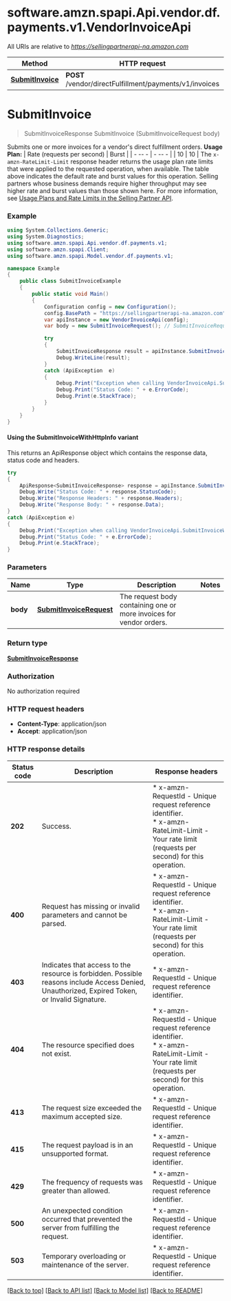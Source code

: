 # software.amzn.spapi.Api.vendor.df.payments.v1.VendorInvoiceApi

All URIs are relative to *https://sellingpartnerapi-na.amazon.com*

| Method | HTTP request | Description |
|--------|--------------|-------------|
| [**SubmitInvoice**](VendorInvoiceApi.md#submitinvoice) | **POST** /vendor/directFulfillment/payments/v1/invoices |  |

<a id="submitinvoice"></a>
# **SubmitInvoice**
> SubmitInvoiceResponse SubmitInvoice (SubmitInvoiceRequest body)



Submits one or more invoices for a vendor's direct fulfillment orders.  **Usage Plan:**  | Rate (requests per second) | Burst | | - -- - | - -- - | | 10 | 10 |  The `x-amzn-RateLimit-Limit` response header returns the usage plan rate limits that were applied to the requested operation, when available. The table above indicates the default rate and burst values for this operation. Selling partners whose business demands require higher throughput may see higher rate and burst values than those shown here. For more information, see [Usage Plans and Rate Limits in the Selling Partner API](https://developer-docs.amazon.com/sp-api/docs/usage-plans-and-rate-limits-in-the-sp-api).

### Example
```csharp
using System.Collections.Generic;
using System.Diagnostics;
using software.amzn.spapi.Api.vendor.df.payments.v1;
using software.amzn.spapi.Client;
using software.amzn.spapi.Model.vendor.df.payments.v1;

namespace Example
{
    public class SubmitInvoiceExample
    {
        public static void Main()
        {
            Configuration config = new Configuration();
            config.BasePath = "https://sellingpartnerapi-na.amazon.com";
            var apiInstance = new VendorInvoiceApi(config);
            var body = new SubmitInvoiceRequest(); // SubmitInvoiceRequest | The request body containing one or more invoices for vendor orders.

            try
            {
                SubmitInvoiceResponse result = apiInstance.SubmitInvoice(body);
                Debug.WriteLine(result);
            }
            catch (ApiException  e)
            {
                Debug.Print("Exception when calling VendorInvoiceApi.SubmitInvoice: " + e.Message);
                Debug.Print("Status Code: " + e.ErrorCode);
                Debug.Print(e.StackTrace);
            }
        }
    }
}
```

#### Using the SubmitInvoiceWithHttpInfo variant
This returns an ApiResponse object which contains the response data, status code and headers.

```csharp
try
{
    ApiResponse<SubmitInvoiceResponse> response = apiInstance.SubmitInvoiceWithHttpInfo(body);
    Debug.Write("Status Code: " + response.StatusCode);
    Debug.Write("Response Headers: " + response.Headers);
    Debug.Write("Response Body: " + response.Data);
}
catch (ApiException e)
{
    Debug.Print("Exception when calling VendorInvoiceApi.SubmitInvoiceWithHttpInfo: " + e.Message);
    Debug.Print("Status Code: " + e.ErrorCode);
    Debug.Print(e.StackTrace);
}
```

### Parameters

| Name | Type | Description | Notes |
|------|------|-------------|-------|
| **body** | [**SubmitInvoiceRequest**](SubmitInvoiceRequest.md) | The request body containing one or more invoices for vendor orders. |  |

### Return type

[**SubmitInvoiceResponse**](SubmitInvoiceResponse.md)

### Authorization

No authorization required

### HTTP request headers

 - **Content-Type**: application/json
 - **Accept**: application/json


### HTTP response details
| Status code | Description | Response headers |
|-------------|-------------|------------------|
| **202** | Success. |  * x-amzn-RequestId - Unique request reference identifier. <br>  * x-amzn-RateLimit-Limit - Your rate limit (requests per second) for this operation. <br>  |
| **400** | Request has missing or invalid parameters and cannot be parsed. |  * x-amzn-RequestId - Unique request reference identifier. <br>  * x-amzn-RateLimit-Limit - Your rate limit (requests per second) for this operation. <br>  |
| **403** | Indicates that access to the resource is forbidden. Possible reasons include Access Denied, Unauthorized, Expired Token, or Invalid Signature. |  * x-amzn-RequestId - Unique request reference identifier. <br>  |
| **404** | The resource specified does not exist. |  * x-amzn-RequestId - Unique request reference identifier. <br>  * x-amzn-RateLimit-Limit - Your rate limit (requests per second) for this operation. <br>  |
| **413** | The request size exceeded the maximum accepted size. |  * x-amzn-RequestId - Unique request reference identifier. <br>  |
| **415** | The request payload is in an unsupported format. |  * x-amzn-RequestId - Unique request reference identifier. <br>  |
| **429** | The frequency of requests was greater than allowed. |  * x-amzn-RequestId - Unique request reference identifier. <br>  |
| **500** | An unexpected condition occurred that prevented the server from fulfilling the request. |  * x-amzn-RequestId - Unique request reference identifier. <br>  |
| **503** | Temporary overloading or maintenance of the server. |  * x-amzn-RequestId - Unique request reference identifier. <br>  |

[[Back to top]](#) [[Back to API list]](../README.md#documentation-for-api-endpoints) [[Back to Model list]](../README.md#documentation-for-models) [[Back to README]](../README.md)

